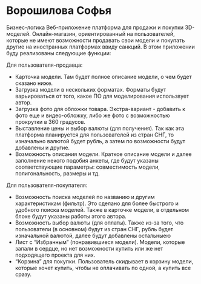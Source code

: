 # Ворошилова Софья
Бизнес-логика
Веб-приложение платформа для продажи и покупки 3D-моделей. Онлайн-магазин, ориентированный на пользователей, которые не имеют возможности продавать свои модели и покупать другие на иностранных платформах ввиду санкций. В этом приложении буду реализованы следующие функции:

Для пользователя-продавца:
- Карточка модели. Там будет полное описание модели, о чем будет сказано ниже.
- Загрузка модели в нескольких форматах. Форматы будут варьироваться от того, какое ПО для моделирования использвует автор.
- Загрузка фото для обложки товара. Экстра-вариант - добавить к фото еще и видео-обложку, либо же фото с возможностью прокрутки в 360 градусов.
- Выставление цены и выбор валюты (для получения). Так как эта платформа планируется для пользователей из стран СНГ, то изначально валютой будет рубль, а затем по возможности будут добавлены и другие.
- Возможность описания модели. Краткое описание модели и далее заполнение некого подобия анкеты, где будут указаны соответствующие параметры: совместимость модели, полигональность, размеры и тд.
  
Для пользователя-покупателя:
- Возможность поиска моделей по названию и другим характеристикам (фильтр). Это сделано для более быстрого и удобного поиска моделей. Также в карточке модели, в отдельном блоке будут указаны работы этого автора.
- Возможность выбор валюты (для оплаты). Также из-за того, что пользователи (в основном) будут из стран СНГ, рубль будет изначальной валютой, далее будут добавлены остальныею
- Лист с “Избранным” (понравившиеся модели). Модели, которые запали в сердце, но нет возможности купить или же нет подходящего проекта для них.
- “Корзина” для покупки. Пользователь скидывает в корзину модели, которые хочет купить, чтобы не оплачивать по одной, а купить все сразу.
